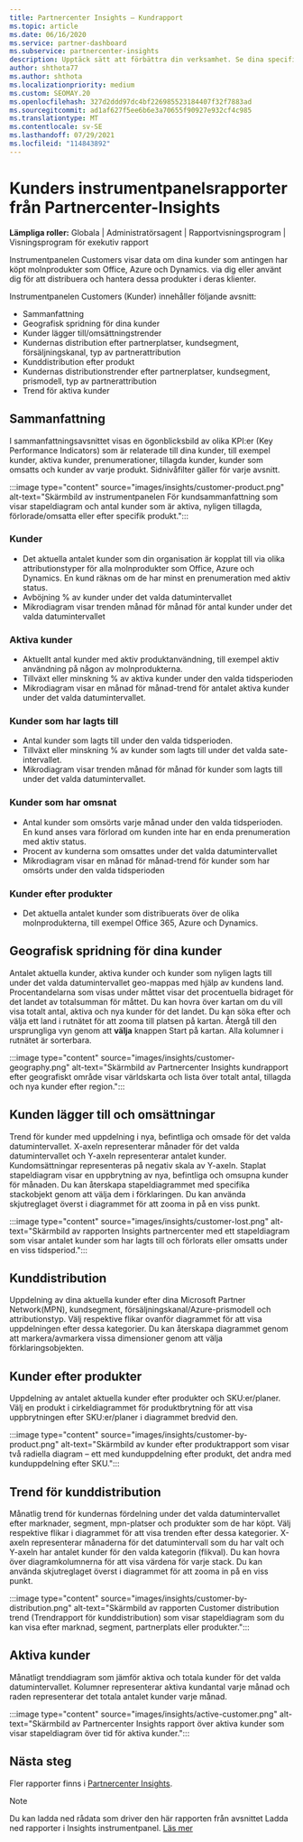 ```yaml
---
title: Partnercenter Insights – Kundrapport
ms.topic: article
ms.date: 06/16/2020
ms.service: partner-dashboard
ms.subservice: partnercenter-insights
description: Upptäck sätt att förbättra din verksamhet. Se dina specifika kundtrender efter geografiskt område, efter produkt och andra attribut.
author: shthota77
ms.author: shthota
ms.localizationpriority: medium
ms.custom: SEOMAY.20
ms.openlocfilehash: 327d2ddd97dc4bf226985523184407f32f7883ad
ms.sourcegitcommit: ad1af627f5ee6b6e3a70655f90927e932cf4c985
ms.translationtype: MT
ms.contentlocale: sv-SE
ms.lasthandoff: 07/29/2021
ms.locfileid: "114843892"
---
```

# <a name="customers-dashboard-reports-from-partner-center-insights"></a>Kunders instrumentpanelsrapporter från Partnercenter-Insights

**Lämpliga roller:** Globala | Administratörsagent | Rapportvisningsprogram | Visningsprogram för exekutiv rapport

Instrumentpanelen Customers visar data om dina kunder som antingen har köpt molnprodukter som Office, Azure och Dynamics. via dig eller använt dig för att distribuera och hantera dessa produkter i deras klienter. 
 
Instrumentpanelen Customers (Kunder) innehåller följande avsnitt: 

- Sammanfattning  
- Geografisk spridning för dina kunder 
- Kunder lägger till/omsättningstrender 
- Kundernas distribution efter partnerplatser, kundsegment, försäljningskanal, typ av partnerattribution 
- Kunddistribution efter produkt 
- Kundernas distributionstrender efter partnerplatser, kundsegment, prismodell, typ av partnerattribution 
- Trend för aktiva kunder 

## <a name="summary"></a>Sammanfattning

I sammanfattningsavsnittet visas en ögonblicksbild av olika KPI:er (Key Performance Indicators) som är relaterade till dina kunder, till exempel kunder, aktiva kunder, prenumerationer, tillagda kunder, kunder som omsatts och kunder av varje produkt. Sidnivåfilter gäller för varje avsnitt.

:::image type="content" source="images/insights/customer-product.png" alt-text="Skärmbild av instrumentpanelen För kundsammanfattning som visar stapeldiagram och antal kunder som är aktiva, nyligen tillagda, förlorade/omsatta eller efter specifik produkt.":::

### <a name="customers"></a>Kunder

- Det aktuella antalet kunder som din organisation är kopplat till via olika attributionstyper för alla molnprodukter som Office, Azure och Dynamics. En kund räknas om de har minst en prenumeration med aktiv status.  
- Avböjning % av kunder under det valda datumintervallet 
- Mikrodiagram visar trenden månad för månad för antal kunder under det valda datumintervallet

### <a name="active-customers"></a>Aktiva kunder

- Aktuellt antal kunder med aktiv produktanvändning, till exempel aktiv användning på någon av molnprodukterna.
- Tillväxt eller minskning % av aktiva kunder under den valda tidsperioden
- Mikrodiagram visar en månad för månad-trend för antalet aktiva kunder under det valda datumintervallet.

### <a name="customers-added"></a>Kunder som har lagts till

- Antal kunder som lagts till under den valda tidsperioden.
- Tillväxt eller minskning % av kunder som lagts till under det valda sate-intervallet.
- Mikrodiagram visar trenden månad för månad för kunder som lagts till under det valda datumintervallet.

### <a name="customers-churned"></a>Kunder som har omsnat
- Antal kunder som omsörts varje månad under den valda tidsperioden. En kund anses vara förlorad om kunden inte har en enda prenumeration med aktiv status. 
- Procent av kunderna som omsattes under det valda datumintervallet 
- Mikrodiagram visar en månad för månad-trend för kunder som har omsörts under den valda tidsperioden 
 
### <a name="customers-by-products"></a>Kunder efter produkter

- Det aktuella antalet kunder som distribuerats över de olika molnprodukterna, till exempel Office 365, Azure och Dynamics.  

## <a name="geographical-spread-of-your-customers"></a>Geografisk spridning för dina kunder

Antalet aktuella kunder, aktiva kunder och kunder som nyligen lagts till under det valda datumintervallet geo-mappas med hjälp av kundens land. Procentandelarna som visas under måttet visar det procentuella bidraget för det landet av totalsumman för måttet. Du kan hovra över kartan om du vill visa totalt antal, aktiva och nya kunder för det landet. Du kan söka efter och välja ett land i rutnätet för att zooma till platsen på kartan. Återgå till den ursprungliga vyn genom att **välja** knappen Start på kartan. Alla kolumner i rutnätet är sorterbara.  

:::image type="content" source="images/insights/customer-geography.png" alt-text="Skärmbild av Partnercenter Insights kundrapport efter geografiskt område visar världskarta och lista över totalt antal, tillagda och nya kunder efter region.":::

## <a name="customer-adds-and-churns"></a>Kunden lägger till och omsättningar

Trend för kunder med uppdelning i nya, befintliga och omsade för det valda datumintervallet. X-axeln representerar månader för det valda datumintervallet och Y-axeln representerar antalet kunder. Kundomsättningar representeras på negativ skala av Y-axeln. Staplat stapeldiagram visar en uppbrytning av nya, befintliga och omsupna kunder för månaden. Du kan återskapa stapeldiagrammet med specifika stackobjekt genom att välja dem i förklaringen. Du kan använda skjutreglaget överst i diagrammet för att zooma in på en viss punkt. 

:::image type="content" source="images/insights/customer-lost.png" alt-text="Skärmbild av rapporten Insights partnercenter med ett stapeldiagram som visar antalet kunder som har lagts till och förlorats eller omsatts under en viss tidsperiod.":::

## <a name="customer-distribution"></a>Kunddistribution

Uppdelning av dina aktuella kunder efter dina Microsoft Partner Network(MPN), kundsegment, försäljningskanal/Azure-prismodell och attributionstyp. Välj respektive flikar ovanför diagrammet för att visa uppdelningen efter dessa kategorier. Du kan återskapa diagrammet genom att markera/avmarkera vissa dimensioner genom att välja förklaringsobjekten. 

## <a name="customers-by-products"></a>Kunder efter produkter

Uppdelning av antalet aktuella kunder efter produkter och SKU:er/planer. Välj en produkt i cirkeldiagrammet för produktbrytning för att visa uppbrytningen efter SKU:er/planer i diagrammet bredvid den.

:::image type="content" source="images/insights/customer-by-product.png" alt-text="Skärmbild av kunder efter produktrapport som visar två radiella diagram – ett med kunduppdelning efter produkt, det andra med kunduppdelning efter SKU.":::

## <a name="customer-distribution-trend"></a>Trend för kunddistribution 

Månatlig trend för kundernas fördelning under det valda datumintervallet efter marknader, segment, mpn-platser och produkter som de har köpt. Välj respektive flikar i diagrammet för att visa trenden efter dessa kategorier. X-axeln representerar månaderna för det datumintervall som du har valt och Y-axeln har antalet kunder för den valda kategorin (flikval). Du kan hovra över diagramkolumnerna för att visa värdena för varje stack. Du kan använda skjutreglaget överst i diagrammet för att zooma in på en viss punkt.   

:::image type="content" source="images/insights/customer-by-distribution.png" alt-text="Skärmbild av rapporten Customer distribution trend (Trendrapport för kunddistribution) som visar stapeldiagram som du kan visa efter marknad, segment, partnerplats eller produkter.":::

## <a name="active-customers"></a>Aktiva kunder

Månatligt trenddiagram som jämför aktiva och totala kunder för det valda datumintervallet. Kolumner representerar aktiva kundantal varje månad och raden representerar det totala antalet kunder varje månad. 

:::image type="content" source="images/insights/active-customer.png" alt-text="Skärmbild av Partnercenter Insights rapport över aktiva kunder som visar stapeldiagram över tid för aktiva kunder.":::

## <a name="next-steps"></a>Nästa steg

Fler rapporter finns i [Partnercenter Insights](partner-center-insights.md).

>[!NOTE]
> Du kan ladda ned rådata som driver den här rapporten från avsnittet Ladda ned rapporter i Insights instrumentpanel. [Läs mer](insights-download-reports.md) 
